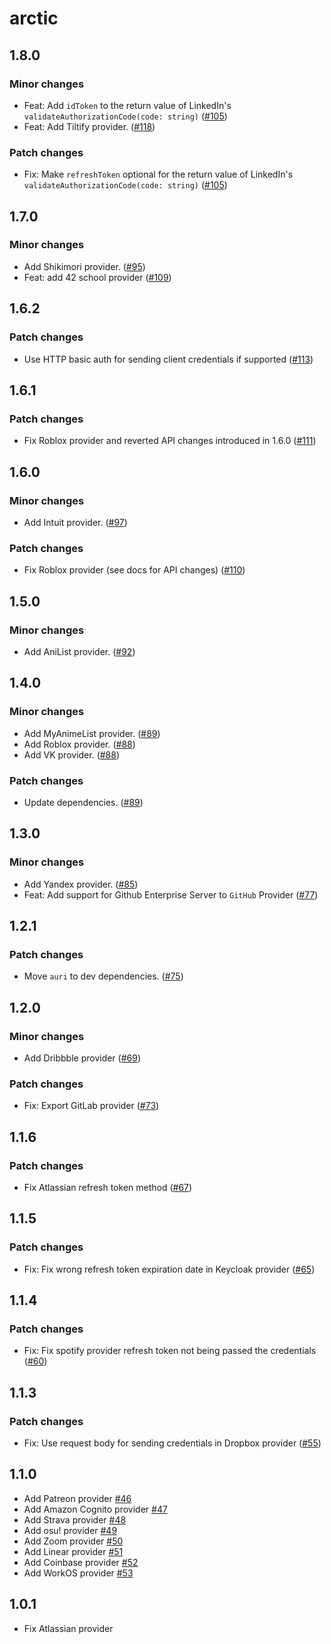 # arctic

## 1.8.0

### Minor changes

- Feat: Add `idToken` to the return value of LinkedIn's `validateAuthorizationCode(code: string)` ([#105](https://github.com/pilcrowOnPaper/arctic/pull/105))
- Feat: Add Tiltify provider. ([#118](https://github.com/pilcrowOnPaper/arctic/pull/118))

### Patch changes

- Fix: Make `refreshToken` optional for the return value of LinkedIn's `validateAuthorizationCode(code: string)` ([#105](https://github.com/pilcrowOnPaper/arctic/pull/105))

## 1.7.0

### Minor changes

- Add Shikimori provider. ([#95](https://github.com/pilcrowOnPaper/arctic/pull/95))
- Feat: add 42 school provider ([#109](https://github.com/pilcrowOnPaper/arctic/pull/109))

## 1.6.2

### Patch changes

- Use HTTP basic auth for sending client credentials if supported ([#113](https://github.com/pilcrowOnPaper/arctic/pull/113))

## 1.6.1

### Patch changes

- Fix Roblox provider and reverted API changes introduced in 1.6.0 ([#111](https://github.com/pilcrowOnPaper/arctic/pull/111))

## 1.6.0

### Minor changes

- Add Intuit provider. ([#97](https://github.com/pilcrowOnPaper/arctic/pull/97))

### Patch changes

- Fix Roblox provider (see docs for API changes) ([#110](https://github.com/pilcrowOnPaper/arctic/pull/110))

## 1.5.0

### Minor changes

- Add AniList provider. ([#92](https://github.com/pilcrowOnPaper/arctic/pull/92))

## 1.4.0

### Minor changes

- Add MyAnimeList provider. ([#89](https://github.com/pilcrowOnPaper/arctic/pull/89))
- Add Roblox provider. ([#88](https://github.com/pilcrowOnPaper/arctic/pull/88))
- Add VK provider. ([#88](https://github.com/pilcrowOnPaper/arctic/pull/88))

### Patch changes

- Update dependencies. ([#89](https://github.com/pilcrowOnPaper/arctic/pull/89))

## 1.3.0

### Minor changes

- Add Yandex provider. ([#85](https://github.com/pilcrowOnPaper/arctic/pull/85))
- Feat: Add support for Github Enterprise Server to `GitHub` Provider ([#77](https://github.com/pilcrowOnPaper/arctic/pull/77))

## 1.2.1

### Patch changes

- Move `auri` to dev dependencies. ([#75](https://github.com/pilcrowOnPaper/arctic/pull/75))

## 1.2.0

### Minor changes

- Add Dribbble provider ([#69](https://github.com/pilcrowOnPaper/arctic/pull/69))

### Patch changes

- Fix: Export GitLab provider ([#73](https://github.com/pilcrowOnPaper/arctic/pull/73))

## 1.1.6

### Patch changes

- Fix Atlassian refresh token method ([#67](https://github.com/pilcrowOnPaper/arctic/pull/67))

## 1.1.5

### Patch changes

- Fix: Fix wrong refresh token expiration date in Keycloak provider ([#65](https://github.com/pilcrowOnPaper/arctic/pull/65))

## 1.1.4

### Patch changes

- Fix: Fix spotify provider refresh token not being passed the credentials ([#60](https://github.com/pilcrowOnPaper/arctic/pull/60))

## 1.1.3

### Patch changes

- Fix: Use request body for sending credentials in Dropbox provider ([#55](https://github.com/pilcrowOnPaper/arctic/pull/55))

## 1.1.0

- Add Patreon provider [#46](https://github.com/pilcrowOnPaper/arctic/pull/46)
- Add Amazon Cognito provider [#47](https://github.com/pilcrowOnPaper/arctic/pull/47)
- Add Strava provider [#48](https://github.com/pilcrowOnPaper/arctic/pull/48)
- Add osu! provider [#49](https://github.com/pilcrowOnPaper/arctic/pull/49)
- Add Zoom provider [#50](https://github.com/pilcrowOnPaper/arctic/pull/50)
- Add Linear provider [#51](https://github.com/pilcrowOnPaper/arctic/pull/51)
- Add Coinbase provider [#52](https://github.com/pilcrowOnPaper/arctic/pull/52)
- Add WorkOS provider [#53](https://github.com/pilcrowOnPaper/arctic/pull/53)

## 1.0.1

- Fix Atlassian provider
